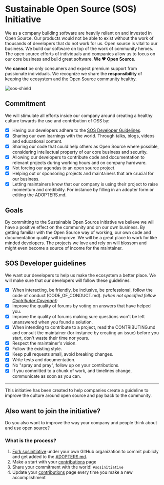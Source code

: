 # Sustainable Open Source (SOS) Initiative

We as a company building software are heavily reliant on and invested in Open Source. Our products would not be able to exist without the work of thousands of developers that do not work for us. Open source is vital to our business. We build our software on top of the work of community heroes. The open source efforts of individuals and companies allow us to focus on our core business and build great software. **We ♥️ Open Source.**

We **cannot** be only consumers and expect premium support from passionate individuals. We recognize we share the **responsibility** of keeping the ecosystem and the Open Source community healthy.

![sos-shield](sosinitiative-logo-128.png)

## Commitment

We will stimulate all efforts inside our company around creating a healthy culture towards the use and contribution of OSS by:

- [x] Having our developers adhere to the [SOS Developer Guidelines](#sos-developer-guidelines).
- [x] Sharing our own learnings with the world. Through talks, blogs, videos and educational content.
- [x] Sharing our code that could help others as Open Source where possible, considering intellectual property of our core business and security.
- [x] Allowing our developers to contribute code and documentation to relevant projects during working hours and on company hardware.
- [x] Not forcing our agendas to an open source project.
- [x] Helping out or sponsoring projects and maintainers that are crucial for our business.
- [x] Letting maintainers know that our company is using their project to raise momentum and credibility. For instance by filling in an adopter form or editing the ADOPTERS.md.

## Goals

By committing to the Sustainable Open Source initiative we believe we will have a positive effect on the community and on our own business. By getting familiar with the Open Source way of working, our own code and documentation quality will improve. We will be a great place to work for like minded developers. The projects we love and rely on will blossom and might even become a source of income for the maintainer.

## SOS Developer guidelines

We want our developers to help us make the ecosystem a better place. We will make sure that our developers will follow these guidelines.

- [x] When interacting, be friendly, be inclusive, be professional, follow the code of conduct (CODE_OF_CONDUCT.md). *(when not specified follow [Contributor Covenant](https://www.contributor-covenant.org/version/2/0/code_of_conduct/))*
- [x] Improve the quality of forums by voting on answers that have helped you.
- [x] Improve the quality of forums making sure questions won't be left unanswered when you found a solution.
- [x] When intending to contribute to a project, read the CONTRIBUTING.md and consult the maintainer (for instance by creating an issue) before you start, don't waste their time nor yours.
- [x] Respect the maintainer's vision.
- [x] Follow the existing style.
- [x] Keep pull requests small, avoid breaking changes.
- [x] Write tests and documentation.
- [x] No "spray and pray", follow up on your contributions.
- [x] If you committed to a chunk of work, and timelines change, communicate as soon as you can.  

---
This initiative has been created to help companies create a guideline to improve the culture around open source and pay back to the community.

## Also want to join the initiative?

Do you also want to improve the way your company and people think about and use open source?

### What is the process?

1. [Fork sosinitiative](https://github.com/sosinitiative/sosinitiative/fork) under your own GitHub organization to commit publicly and get added to the [ADOPTERS.md](ADOPTERS.md).
1. Make a start with your [contributions](contributions.md) page
1. Share your commitment with the world! ```#sosinitiative```
1. Update your [contributions](contributions.md) page every time you make a new accomplishment
